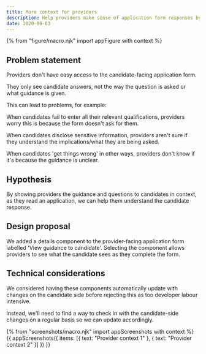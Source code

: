 ```yaml
---
title: More context for providers
description: Help providers make sense of application form responses by showing them guidance to candidates
date: 2020-06-03
---
```


{% from "figure/macro.njk" import appFigure with context %}

## Problem statement

Providers don't have easy access to the candidate-facing application form.

They only see candidate answers, not the way the question is asked or what guidance is given.

This can lead to problems, for example:

When candidates fail to enter all their relevant qualifications, providers worry this is because the form doesn't ask for them.

When candidates disclose sensitive information, providers aren't sure if they understand the implications/what they are being asked.

When candidates 'get things wrong' in other ways, providers don't know if it's because the guidance is unclear.

## Hypothesis

By showing providers the guidance and questions to candidates in context, as they read an application, we can help them understand the candidate response.

## Design proposal

We added a details component to the provider-facing application form labelled 'View guidance to candidate'. Selecting the component allows providers to see what the candidate sees as they complete the form.

## Technical considerations

We considered having these components automatically update with changes on the candidate side before rejecting this as too developer labour intensive.

Instead, we'll need to find a way to check in with the candidate-side changes on a regular basis so we can update accordingly.


{% from "screenshots/macro.njk" import appScreenshots with context %}
{{ appScreenshots({
  items: [{
    text: "Provider context 1"
  }, {
    text: "Provider context 2"
  }]
}) }}
